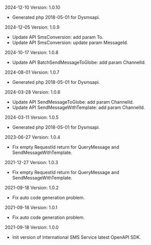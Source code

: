 2024-12-10 Version: 1.0.10
- Generated php 2018-05-01 for Dysmsapi.

2024-12-05 Version: 1.0.9
- Update API SmsConversion: add param To.
- Update API SmsConversion: update param MessageId.


2024-10-17 Version: 1.0.8
- Update API BatchSendMessageToGlobe: add param ChannelId.


2024-08-01 Version: 1.0.7
- Generated php 2018-05-01 for Dysmsapi.

2024-03-28 Version: 1.0.6
- Update API SendMessageToGlobe: add param ChannelId.
- Update API SendMessageWithTemplate: add param ChannelId.


2024-03-11 Version: 1.0.5
- Generated php 2018-05-01 for Dysmsapi.

2023-06-27 Version: 1.0.4
- Fix empty RequestId return for QueryMessage and SendMessageWithTemplate.

2021-12-27 Version: 1.0.3
- Fix empty RequestId return for QueryMessage and SendMessageWithTemplate.

2021-09-18 Version: 1.0.2
- Fix auto code generation problem.

2021-09-18 Version: 1.0.1
- Fix auto code generation problem.

2021-09-18 Version: 1.0.0
- Init version of International SMS Service latest OpenAPI SDK.

